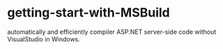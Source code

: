 # getting-start-with-MSBuild
automatically and efficiently compiler ASP.NET server-side code without VisualStudio in Windows.
